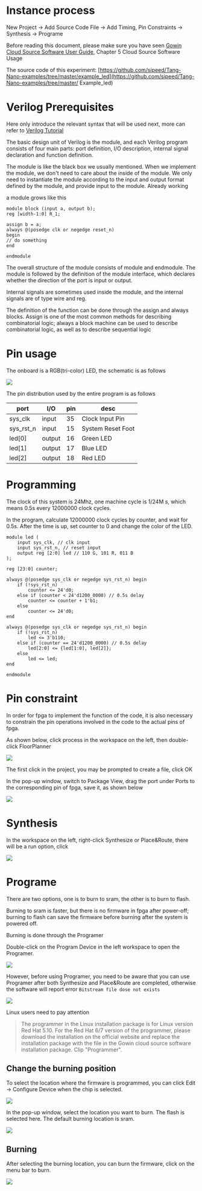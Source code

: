 # Instance process

New Project -> Add Source Code File -> Add Timing, Pin Constraints -> Synthesis -> Programe

Before reading this document, please make sure you have seen [Gowin Cloud Source Software User Guide](http://cdn.gowinsemi.com.cn/SUG100-1.8_Gowin%E4%BA%91%E6%BA%90%E8%BD%AF%E4%BB%B6%E7%94%A8%E6%88%B7%E6%8C%87%E5%8D%97.pdf), Chapter 5 Cloud Source Software Usage

The source code of this experiment: [https://github.com/sipeed/Tang-Nano-examples/tree/master/example_led](https://github.com/sipeed/Tang-Nano-examples/tree/master/ Example_led)

# Verilog Prerequisites

Here only introduce the relevant syntax that will be used next, more can refer to [Verilog Tutorial](http://www.asic-world.com/verilog/veritut.html)

The basic design unit of Verilog is the module, and each Verilog program consists of four main parts: port definition, I/O description, internal signal declaration and function definition.

The module is like the black box we usually mentioned. When we implement the module, we don't need to care about the inside of the module. We only need to instantiate the module according to the input and output format defined by the module, and provide input to the module. Already working

a module grows like this

```
module block (input a, output b);
reg [width-1:0] R_1;

assign b = a;
always @(posedge clk or negedge reset_n)
begin
// do something
end

endmodule
```

The overall structure of the module consists of module and endmodule. The module is followed by the definition of the module interface, which declares whether the direction of the port is input or output.

Internal signals are sometimes used inside the module, and the internal signals are of type wire and reg.

The definition of the function can be done through the assign and always blocks. Assign is one of the most common methods for describing combinatorial logic; always a block machine can be used to describe combinatorial logic, as well as to describe sequential logic

# Pin usage

The onboard is a RGB(tri-color) LED, the schematic is as follows

![](./../assets/examples/led_pjt_1.png)

The pin distribution used by the entire program is as follows

| port | I/O | pin | desc |
| --------- | ------ | --- | ---------- |
| sys_clk | input | 35 | Clock Input Pin |
| sys_rst_n | input | 15 | System Reset Foot |
| led[0] | output | 16 | Green LED |
| led[1] | output | 17 | Blue LED |
| led[2] | output | 18 | Red LED |

# Programming

The clock of this system is 24Mhz, one machine cycle is 1/24M s, which means 0.5s every 12000000 clock cycles.

In the program, calculate 12000000 clock cycles by counter, and wait for 0.5s. After the time is up, set counter to 0 and change the color of the LED.

```
module led (
    input sys_clk, // clk input
    input sys_rst_n, // reset input
    output reg [2:0] led // 110 G, 101 R, 011 B
);

reg [23:0] counter;

always @(posedge sys_clk or negedge sys_rst_n) begin
    if (!sys_rst_n)
        counter <= 24'd0;
    else if (counter < 24'd1200_0000) // 0.5s delay
        counter <= counter + 1'b1;
    else
        counter <= 24'd0;
end

always @(posedge sys_clk or negedge sys_rst_n) begin
    if (!sys_rst_n)
        led <= 3'b110;
    else if (counter == 24'd1200_0000) // 0.5s delay
        led[2:0] <= {led[1:0], led[2]};
    else
        led <= led;
end

endmodule
```

# Pin constraint

In order for fpga to implement the function of the code, it is also necessary to constrain the pin operations involved in the code to the actual pins of fpga.

As shown below, click process in the workspace on the left, then double-click FloorPlanner

![](./../assets/examples/led_pjt_2.png)

The first click in the project, you may be prompted to create a file, click OK

In the pop-up window, switch to Package View, drag the port under Ports to the corresponding pin of fpga, save it, as shown below

![](./../assets/examples/led_pjt_3.png)

# Synthesis

In the workspace on the left, right-click Synthesize or Place&Route, there will be a run option, click

![](./../assets/examples/led_pjt_4.png)

# Programe

There are two options, one is to burn to sram, the other is to burn to flash.

Burning to sram is faster, but there is no firmware in fpga after power-off; burning to flash can save the firmware before burning after the system is powered off.

Burning is done through the Programer

Double-click on the Program Device in the left workspace to open the Programer.

![](./../assets/examples/led_pjt_5.png)

However, before using Programer, you need to be aware that you can use Programer after both Synthesize and Place&Route are completed, otherwise the software will report error `Bitstream file dose not exists`

![](./../assets/examples/led_pjt_6.png)

Linux users need to pay attention

> The programmer in the Linux installation package is for Linux version Red Hat 5.10. For the Red Hat 6/7 version of the programmer, please download the installation on the official website and replace the installation package with the file in the Gowin cloud source software installation package. Clip "Programmer".

## Change the burning position

To select the location where the firmware is programmed, you can click Edit -> Configure Device when the chip is selected.

![](./../assets/examples/led_pjt_7.png)

In the pop-up window, select the location you want to burn. The flash is selected here. The default burning location is sram.

![](./../assets/examples/led_pjt_8.png)

## Burning

After selecting the burning location, you can burn the firmware, click on the menu bar to burn.

![](./../assets/examples/led_pjt_9.png)

